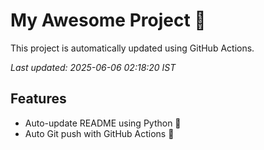 # My Awesome Project 🚀

This project is automatically updated using GitHub Actions.

_Last updated: 2025-06-06 02:18:20 IST_

## Features
- Auto-update README using Python 🐍
- Auto Git push with GitHub Actions 🤖
